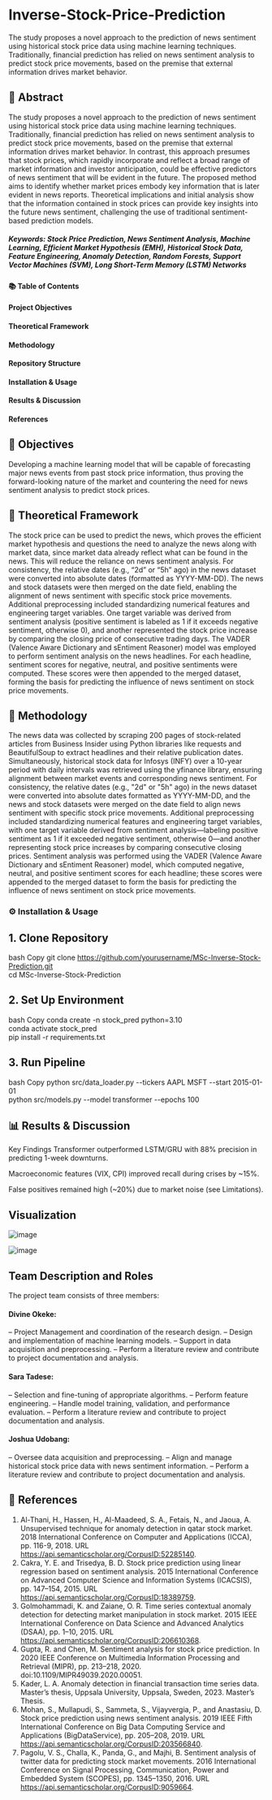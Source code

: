# Inverse-Stock-Price-Prediction
The study proposes a novel approach to the prediction of news sentiment using historical stock price data using machine learning techniques. Traditionally, financial prediction has relied on news sentiment analysis to predict stock price movements, based on the premise that external information drives market behavior.

## 📝 Abstract
The study proposes a novel approach to the prediction of news sentiment using historical stock price data using machine learning techniques. Traditionally, financial prediction has relied on news sentiment analysis to predict stock price movements, based on the premise that external information drives market behavior. In contrast, this approach presumes that stock prices, which rapidly incorporate and reflect a broad range of market information and investor anticipation, could be effective predictors of news sentiment that will be evident in the future. The proposed method aims to identify whether market prices embody key information that is later evident in news reports. Theoretical implications and initial analysis show that the information contained in stock prices can provide key insights into the future news sentiment, challenging the use of traditional sentiment-based prediction models.

##### Keywords: Stock Price Prediction, News Sentiment Analysis, Machine Learning, Efficient Market Hypothesis (EMH), Historical Stock Data, Feature Engineering, Anomaly Detection, Random Forests, Support Vector Machines (SVM), Long Short-Term Memory (LSTM) Networks

#### 📚 Table of Contents

#### Project Objectives

#### Theoretical Framework

#### Methodology

#### Repository Structure

#### Installation & Usage

#### Results & Discussion

#### References

## 🎯 Objectives
Developing a machine learning model that will be capable of forecasting major news events from past stock price information, thus proving the forward-looking nature of the market and countering the need for news sentiment analysis to predict stock prices.

## 📖 Theoretical Framework
The stock price can be used to predict the news, which proves the efficient market hypothesis and questions the need to analyze the news along with market data, since market data already reflect what can be found in the news. This will reduce the reliance on news sentiment analysis. For consistency, the relative dates (e.g., “2d” or “5h” ago) in the news dataset were converted into absolute dates (formatted as YYYY-MM-DD). The news and stock datasets were then merged on the date field, enabling the alignment of news sentiment with specific stock price movements. Additional preprocessing included standardizing numerical features and engineering target variables. One target variable was derived from sentiment analysis (positive sentiment is labeled as 1 if it exceeds negative sentiment, otherwise 0), and another represented the stock price increase by comparing the closing price of consecutive trading days.
The VADER (Valence Aware Dictionary and sEntiment Reasoner) model was employed to perform sentiment analysis on the news headlines. For each headline, sentiment scores for negative, neutral, and positive sentiments were computed. These scores were then appended to the merged dataset, forming the basis for predicting the influence of news sentiment on stock price movements.

## 🔬 Methodology
The news data was collected by scraping 200 pages of stock-related articles from Business Insider using Python libraries like requests and BeautifulSoup to extract headlines and their relative publication dates. Simultaneously, historical stock data for Infosys (INFY) over a 10-year period with daily intervals was retrieved using the yfinance library, ensuring alignment between market events and corresponding news sentiment. For consistency, the relative dates (e.g., "2d" or "5h" ago) in the news dataset were converted into absolute dates formatted as YYYY-MM-DD, and the news and stock datasets were merged on the date field to align news sentiment with specific stock price movements. Additional preprocessing included standardizing numerical features and engineering target variables, with one target variable derived from sentiment analysis—labeling positive sentiment as 1 if it exceeded negative sentiment, otherwise 0—and another representing stock price increases by comparing consecutive closing prices. Sentiment analysis was performed using the VADER (Valence Aware Dictionary and sEntiment Reasoner) model, which computed negative, neutral, and positive sentiment scores for each headline; these scores were appended to the merged dataset to form the basis for predicting the influence of news sentiment on stock price movements.

### ⚙️ Installation & Usage
## 1. Clone Repository
bash
Copy
git clone https://github.com/yourusername/MSc-Inverse-Stock-Prediction.git  
cd MSc-Inverse-Stock-Prediction  
## 2. Set Up Environment
bash
Copy
conda create -n stock_pred python=3.10  
conda activate stock_pred  
pip install -r requirements.txt  
## 3. Run Pipeline
bash
Copy
python src/data_loader.py --tickers AAPL MSFT --start 2015-01-01  
python src/models.py --model transformer --epochs 100  
## 📊 Results & Discussion
Key Findings
Transformer outperformed LSTM/GRU with 88% precision in predicting 1-week downturns.

Macroeconomic features (VIX, CPI) improved recall during crises by ~15%.

False positives remained high (~20%) due to market noise (see Limitations).

## Visualization
![image](https://github.com/user-attachments/assets/0022473c-2cad-4b89-bbec-1c9b5b93631e)

![image](https://github.com/user-attachments/assets/4b1f7147-60a0-404e-8aad-4d7bb271f04e)






## Team Description and Roles
The project team consists of three members:
#### Divine Okeke:
– Project Management and coordination of the research design.
– Design and implementation of machine learning models.
– Support in data acquisition and preprocessing.
– Perform a literature review and contribute to project documentation and analysis.
#### Sara Tadese:
– Selection and fine-tuning of appropriate algorithms.
– Perform feature engineering.
– Handle model training, validation, and performance evaluation.
– Perform a literature review and contribute to project documentation and analysis.
#### Joshua Udobang:
– Oversee data acquisition and preprocessing.
– Align and manage historical stock price data with news sentiment information.
– Perform a literature review and contribute to project documentation and analysis.

## 📖 References
1) Al-Thani, H., Hassen, H., Al-Maadeed, S. A., Fetais, N., and Jaoua, A. Unsupervised technique for anomaly detection in qatar stock market. 2018 International Conference on Computer and Applications (ICCA), pp. 116-9, 2018. URL https://api.semanticscholar.org/CorpusID:52285140.
2) Cakra, Y. E. and Trisedya, B. D. Stock price prediction using linear regression based on sentiment analysis. 2015 International Conference on Advanced Computer Science and Information Systems (ICACSIS), pp. 147–154, 2015. URL https://api.semanticscholar.org/CorpusID:18389759.
3) Golmohammadi, K. and Zaiane, O. R. Time series contextual anomaly detection for detecting market manipulation in stock market. 2015 IEEE International Conference on Data Science and Advanced Analytics (DSAA), pp. 1–10, 2015. URL https://api.semanticscholar.org/CorpusID:206610368.
4) Gupta, R. and Chen, M. Sentiment analysis for stock price prediction. In 2020 IEEE Conference on Multimedia Information Processing and Retrieval (MIPR), pp. 213–218, 2020. doi:10.1109/MIPR49039.2020.00051.
5) Kader, L. A. Anomaly detection in financial transaction time series data. Master’s thesis, Uppsala University, Uppsala, Sweden, 2023. Master’s Thesis.
6) Mohan, S., Mullapudi, S., Sammeta, S., Vijayvergia, P., and Anastasiu, D. Stock price prediction using news sentiment analysis. 2019 IEEE Fifth International Conference on Big Data Computing Service and Applications (BigDataService), pp. 205–208, 2019. URL https://api.semanticscholar.org/CorpusID:203566840.
7) Pagolu, V. S., Challa, K., Panda, G., and Majhi, B. Sentiment analysis of twitter data for predicting stock market movements. 2016 International Conference on Signal Processing, Communication, Power and Embedded System (SCOPES), pp. 1345–1350, 2016. URL https://api.semanticscholar.org/CorpusID:9059664.



